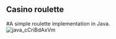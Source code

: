 ## Casino roulette
#A simple roulette implementation in Java.  
![java_cCriBdAxVm](https://user-images.githubusercontent.com/20659925/183409862-a9646ca0-f7f9-49dc-b5d6-34f30841477a.gif)
